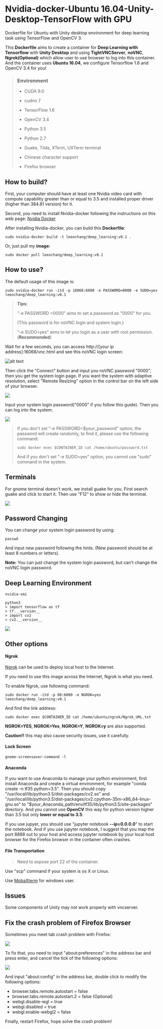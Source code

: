 # Nvidia-docker-Ubuntu 16.04-Unity-Desktop-TensorFlow with GPU

Dockerfile for Ubuntu with Unity desktop environment for deep learning task using TensorFlow and OpenCV 3. 

This **Dockerfile** aims to create a container for **Deep Learning with Tensorflow** with **Unity Desktop** and using **TightVNCServer**, **noVNC**, **Ngrok(Optional)** which allow user to use browser to log into this container. And the container uses **Ubuntu 16.04**, we configure Tensorflow 1.6 and OpenCV 3.4 for you!

> ### Environment
>
> - CUDA 9.0
> - cudnn 7
>
>
> - TensorFlow 1.6
> - OpenCV 3.4
> - Python 3.5
> - Python 2.7
> - Guake, Tilda, XTerm, UXTerm terminal
> - Chinese character support
> - Firefox browser



## How to build?

First, your computer should have at least one Nvidia video card with compute capability greater than or equal to 3.5 and installed proper driver (higher than 384.81 version) for it. 

Second, you need to install Nvidia-docker following the instructions on this web page: [Nvidia Docker](https://github.com/nvidia/nvidia-docker/wiki/Installation-(version-2.0))

After installing Nvidia-docker, you can build this **Dockerfile**:

```
sudo nvidia-docker build -t leeochang/deep_learning:v0.1 .
```

Or, just pull my **image**:

```
sudo docker pull leeochang/deep_learning:v0.1
```

## How to use?

The default usage of this image is:

```
sudo nvidia-docker run -itd -p 16068:6080 -e PASSWORD=0000 -e SUDO=yes leeochang/deep_learning:v0.1
```

> **Tips:**
>
> "-e PASSWORD =0000"  aims to set a password as "0000" for you.
>
> (This password is for noVNC login and system login.)
>
> "-e SUDO=yes" aims to let you login as a user with root permission. (**Recommended**)

Wait for a few seconds, you can access http://[your ip address]:16068/vnc.html and see this noVNC login screen:

![alt text](./pic/1.png)

Then click the "Connect" button and input you noVNC password "0000", then you get the system login page.  If you want the system with adaptive resolution, select "Remote Resizing" option in the control bar on the left side of your browser.

![](pic/2.png)



Input your system login password("0000" if you follow this guide). Then you can log into the system.

![](pic/3.png)

> If you don't set "-e PASSWORD=$your_password" option,  the password will create randomly, to find it, please use the following command:
>
> ```shell
> sudo docker exec $CONTAINER_ID cat /home/ubuntu/password.txt
> ```
>
> And if you don't set "-e SUDO=yes" option, you cannot use "sudo" command in the system.

## Terminals

For gnome terminal doesn't work, we install guake for you. First search guake and click to start it. Then use "F12" to show or hide the terminal.

![](pic/4.png)



## Password Changing

You can change your system login password by using:

```shell
passwd
```

And input new password following the hints. (New password should be at least 8 numbers or letters).

**Note:** You can just change the system login password, but can't change the noVNC login password.

## Deep Learning Environment

```shell
nvidia-smi

python3
> import tensorflow as tf
> tf.__version__
> import cv2
> cv2.__version__
```



![](pic/5.png)

## Other options

#### Ngrok

[Ngrok](https://ngrok.com/) can be used to deploy local host to the Internet.

If you need to use this image across the Internet, Ngrok is what you need.

To enable Ngrok, use following command:

```
sudo docker run -itd -p 80:6080 -e NGROK=yes leeochang/deep_learning:v0.1
```

And find the link address:

```
sudo docker exec $CONTAINER_ID cat /home/ubuntu/ngrok/Ngrok_URL.txt
```

**NGROK=YES**, **NGROK=Yes**, **NGROK=Y**, **NGROK=y** are also supported.

 **Caution!!** this may also cause security issues, use it carefully.

#### Lock Screen

```shell
gnome‐screensaver‐command ‐l
```



#### Anaconda

If you want to use Anaconda to manage your python environment, first install Anaconda and create a virtual environment, for example "conda create -n tf35 python=3.5". Then you should copy "/usr/local/lib/python3.5/dist-packages/cv2.so" and "/usr/local/lib/python3.5/dist-packages/cv2.cpython-35m-x86_64-linux-gnu.so" to "$your_Anaconda_path/env/tf35/lib/python3.5/site-packages" directory. And you cannot use **OpenCV** this way for python version higher than 3.5 but only **lower or equal to 3.5**.

If you use jupyer, you should use "jupyter notebook **--ip=0.0.0.0**" to start the notebook. And if you use jupyter notebook, I suggest that you map the port 8888 out to your host and access jupyter notebook by your local host browser for the Firefox browser in the container often crashes.

#### File Transportation

> Need to expose port 22 of the container.

Use "scp" command if your system is os X or Linux.

Use [MobaXterm](https://mobaxterm.mobatek.net/) for windows user.


## Issues

Some components of Unity may not work properly with vncserver.

## Fix the crash problem of Firefox Browser

Sometimes you meet tab crash problem with Firefox:

![](pic/6.png)

To fix that, you need to input "about:preferences" in the address bar and press enter, and cancel the tick of the following options:

![](pic/7.png)

And input "about:config" in the address bar, double click to modify the following options:

- browser.tabs.remote.autostart = false
- browser.tabs.remote.autostart.2 = false (Optional)
- webgl.disable-wgl = true
- webgl.disabled = true
- webgl.enable-webgl2 = false

Finally, restart Firefox, hope solve the crash problem!

